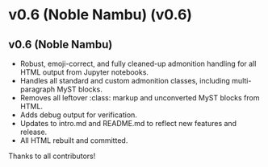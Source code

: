 # v0.6 (Noble Nambu) (v0.6)

## v0.6 (Noble Nambu)

- Robust, emoji-correct, and fully cleaned-up admonition handling for all HTML output from Jupyter notebooks.
- Handles all standard and custom admonition classes, including multi-paragraph MyST blocks.
- Removes all leftover :class: markup and unconverted MyST blocks from HTML.
- Adds debug output for verification.
- Updates to intro.md and README.md to reflect new features and release.
- All HTML rebuilt and committed.

Thanks to all contributors!
